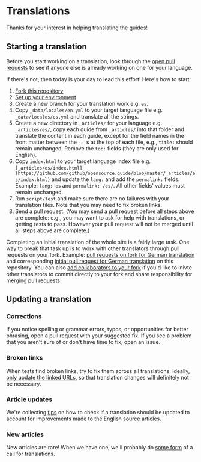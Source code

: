 # Translations

Thanks for your interest in helping translating the guides!

## Starting a translation

Before you start working on a translation, look through the [open pull requests](https://github.com/github/opensource.guide/pulls) to see if anyone else is already working on one for your language.

If there's not, then today is your day to lead this effort! Here's how to start:

1. [Fork this repository](https://github.com/github/opensource.guide/fork)
1. [Set up your environment](../CONTRIBUTING.md#setting-up-your-environment)
1. Create a new branch for your translation work e.g. `es`.
1. Copy `_data/locales/en.yml` to your target language file e.g. `_data/locales/es.yml` and translate all the strings.
1. Create a new directory in `_articles/` for your language e.g. `_articles/es/`, copy each guide from `_articles/` into that folder and translate the content in each guide, except for the field names in the front matter between the `---`s at the top of each file, e.g., `title:` should remain unchanged. Remove the `toc:` fields (they are only used for English).
1. Copy `index.html` to your target language index file e.g. `[_articles/es/index.html](https://github.com/github/opensource.guide/blob/master/_articles/es/index.html)` and update the `lang:` and add the `permalink:` fields. Example: `lang: es` and `permalink: /es/`. All other fields' values must remain unchanged.
1. Run `script/test` and make sure there are no failures with your translation files. Note that you may need to fix broken links.
1. Send a pull request. (You may send a pull request before all steps above are complete: e.g., you may want to ask for help with translations, or getting tests to pass. However your pull request will not be merged until all steps above are complete.)

Completing an initial translation of the whole site is a fairly large task. One way to break that task up is to work with other translators through pull requests on your fork. Example: [pull requests on fork for German translation](https://github.com/katrinleinweber/opensource.guide/pulls?q=is%3Apr+is%3Aclosed) and corresponding [initial pull request for German translation](https://github.com/github/opensource.guide/pull/577) on this repository. You can also [add collaborators to your fork](https://help.github.com/en/github/setting-up-and-managing-your-github-user-account/inviting-collaborators-to-a-personal-repository) if you'd like to inivte other translators to commit directly to your fork and share responsibility for merging pull requests.

## Updating a translation

### Corrections

If you notice spelling or grammar errors, typos, or opportunities for better phrasing, open a pull request with your suggested fix. If you see a problem that you aren't sure of or don't have time to fix, open an issue.

### Broken links

When tests find broken links, try to fix them across all translations. Ideally, [only update the linked URLs](https://github.com/github/opensource.guide/pull/880/files), so that translation changes will definitely not be necessary.

### Article updates

We're collecting [tips](https://github.com/github/opensource.guide/issues/1119) on how to check if a translation should be updated to account for improvements made to the English source articles.

### New articles

New articles are rare! When we have one, we'll probably do [some form](https://github.com/github/opensource.guide/issues/1120) of a call for translations.
